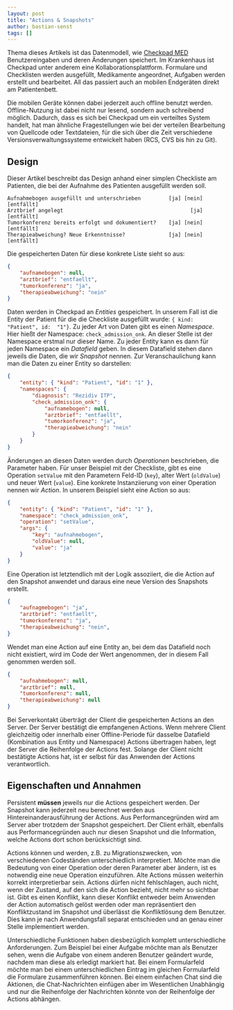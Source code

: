 ```yaml
---
layout: post
title: "Actions & Snapshots"
author: bastian-senst
tags: []
---
```


Thema dieses Artikels ist das Datenmodell, wie [Checkpad MED](https://www.checkpad.de/)
Benutzereingaben und deren
Änderungen speichert. Im Krankenhaus ist Checkpad unter anderem eine Kollaborationsplattform.
Formulare und Checklisten werden ausgefüllt, Medikamente angeordnet, Aufgaben werden erstellt und
bearbeitet. All das passiert auch an mobilen Endgeräten direkt am Patientenbett.

Die mobilen Geräte können dabei jederzeit auch offline benutzt werden. Offline-Nutzung ist dabei nicht
nur lesend, sondern auch schreibend möglich. Dadurch, dass es sich bei Checkpad um ein verteiltes
System handelt, hat man ähnliche Fragestellungen wie bei der verteilen Bearbeitung von
Quellcode oder Textdateien, für die sich über die Zeit verschiedene Versionsverwaltungssysteme
entwickelt haben (RCS, CVS bis hin zu Git).

Design
------

Dieser Artikel beschreibt das Design anhand einer simplen Checkliste am Patienten, die bei der
Aufnahme des Patienten ausgefüllt werden soll.

```
Aufnahmebogen ausgefüllt und unterschrieben         [ja] [nein] [entfällt]
Arztbrief angelegt                                         [ja] [entfällt]
Tumorkonferenz bereits erfolgt und dokumentiert?    [ja] [nein] [entfällt]
Therapieabweichung? Neue Erkenntnisse?              [ja] [nein] [entfällt]
```

Die gespeicherten Daten für diese konkrete Liste sieht so aus:
```json
{
    "aufnamebogen": null,
    "arztbrief": "entfaellt",
    "tumorkonferenz": "ja",
    "therapieabweichung": "nein"
}
```

Daten werden in Checkpad an _Entities_ gespeichert. In unserem Fall ist die Entity der
Patient für die die Checkliste ausgefüllt wurde: `{ kind: "Patient", id:  "1"}`.
Zu jeder Art von Daten gibt es einen _Namespace_. Hier hießt der Namespace: `check_admission_onk`.
An dieser Stelle ist der Namespace erstmal nur dieser Name.
Zu jeder Entity kann es dann für jeden Namespace ein _Datafield_ geben. In diesem Datafield
stehen dann jeweils die Daten, die wir _Snapshot_ nennen.
Zur Veranschaulichung kann man die Daten zu einer Entity so darstellen:

```json
{
    "entity": { "kind": "Patient", "id": "1" },
    "namespaces": {
        "diagnosis": "Rezidiv ITP",
        "check_admission_onk": {
            "aufnamebogen": null,
            "arztbrief": "entfaellt",
            "tumorkonferenz": "ja",
            "therapieabweichung": "nein"
        }
    }
}
```

Änderungen an diesen Daten werden durch _Operationen_ beschrieben, die Parameter haben.
Für unser Beispiel mit der Checkliste, gibt es eine Operation `setValue` mit den Parametern
Feld-ID (`key`), alter Wert (`oldValue`) und neuer Wert (`value`).
Eine konkrete Instanziierung von einer Operation nennen wir _Action_. In unserem Beispiel sieht
eine Action so aus:
```json
{
    "entity": { "kind": "Patient", "id": "1" },
    "namespace": "check_admission_onk",
    "operation": "setValue",
    "args": {
        "key": "aufnahmebogen",
        "oldValue": null,
        "value": "ja"
    }
}
```
Eine Operation ist letztendlich mit der Logik assoziiert, die die Action auf den Snapshot anwendet
und daraus eine neue Version des Snapshots erstellt.

```json
{
    "aufnagmebogen": "ja",
    "arztbrief": "entfaellt",
    "tumorkonferenz": "ja",
    "therapieabweichung": "nein",
}
```

Wendet man eine Action auf eine Entity an, bei dem das Datafield noch nicht existiert, wird
im Code der Wert angenommen, der in diesem Fall genommen werden soll.

```json
{
    "aufnahmebogen": null,
    "arztbrief": null,
    "tumorkonferenz": null,
    "therapieabweichung": null
}
```

Bei Serverkontakt überträgt der Client die gespeicherten Actions an den Server.
Der Server bestätigt die empfangenen Actions. Wenn mehrere Client gleichzeitig oder innerhalb
einer Offline-Periode für dasselbe Datafield (Kombination aus Entity und Namespace) Actions
übertragen haben, legt der Server die Reihenfolge der Actions fest.
Solange der Client nicht bestätigte Actions hat, ist er selbst für das Anwenden der Actions
verantwortlich.

Eigenschaften und Annahmen
----------

Persistent **müssen** jeweils nur die Actions gespeichert werden. Der Snapshot kann jederzeit neu
berechnet werden aus Hintereinanderausführung der Actions. Aus Performancegründen wird am Server
aber trotzdem der Snapshot gespeichert. Der Client erhält, ebenfalls aus Performancegründen auch
nur diesen Snapshot und die Information, welche Actions dort schon berücksichtigt sind.

Actions können und werden, z.B. zu Migrationszwecken, von verschiedenen Codeständen unterschiedlich
interpretiert. Möchte man die Bedeutung von einer Operation oder deren Parameter aber ändern,
ist es notwendig eine neue Operation einzuführen. Alte Actions müssen weiterhin korrekt
interpretierbar sein.
Actions dürfen nicht fehlschlagen, auch nicht, wenn der Zustand, auf den sich die Action bezieht,
nicht mehr so sichtbar ist. Gibt es einen Konflikt, kann dieser Konflikt entweder
beim Anwenden der Action automatisch gelöst werden oder man repräsentiert den Konfliktzustand
im Snapshot und überlässt die Konfliktlösung dem Benutzer. Dies kann je nach Anwendungsfall
separat entschieden und an genau einer Stelle implementiert werden.

Unterschiedliche Funktionen haben diesbezüglich komplett unterschiedliche Anforderungen.
Zum Beispiel bei einer Aufgabe möchte man als Benutzer sehen, wenn die Aufgabe von einem anderen
Benutzer geändert wurde, nachdem man diese als erledigt markiert hat. Bei einem Formularfeld möchte
man bei einem unterschiedlichen Eintrag im gleichen Formularfeld die Formulare zusammenführen
können. Bei einem einfachen Chat sind die Aktionen, die Chat-Nachrichten einfügen aber im
Wesentlichen Unabhängig und nur die Reihenfolge der Nachrichten könnte von der Reihenfolge der
Actions abhängen.
